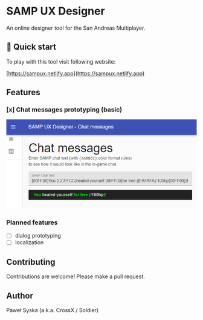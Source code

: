 # SAMP UX Designer

An online designer tool for the San Andreas Multiplayer.

## 🚀 Quick start

To play with this tool visit following website:

[https://sampux.netlify.app](https://sampux.netlify.app)

## Features

### [x] Chat messages prototyping (basic)

![Chat messages overview](res/img/chat_overview.png)
### Planned features

- [ ] dialog prototyping
- [ ] localization

## Contributing

Contributions are welcome! Please make a pull request.

## Author

Paweł Syska (a.k.a. CrossX / Soldier)
